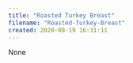 ```yaml
---
title: "Roasted Turkey Breast"
filename: "Roasted-Turkey-Breast"
created: 2020-08-19 16:31:11
---
```

None
